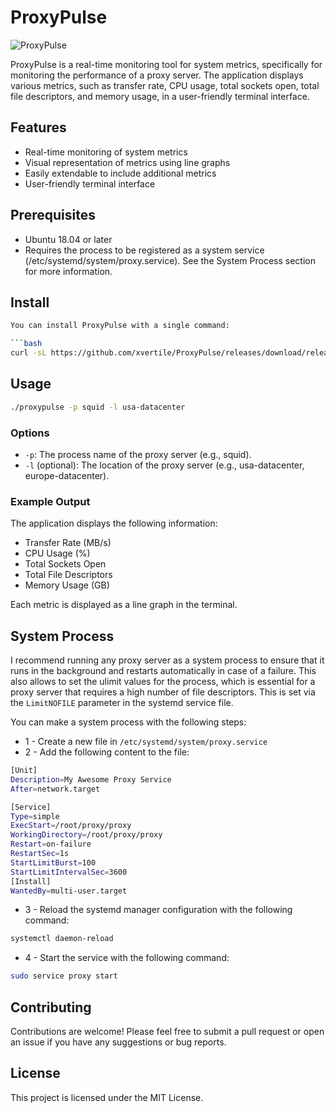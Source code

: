 # ProxyPulse
![ProxyPulse](https://i.imgur.com/jNkQPg7.png)

ProxyPulse is a real-time monitoring tool for system metrics, specifically for monitoring the performance of a proxy server. The application displays various metrics, such as transfer rate, CPU usage, total sockets open, total file descriptors, and memory usage, in a user-friendly terminal interface.
## Features

- Real-time monitoring of system metrics
- Visual representation of metrics using line graphs
- Easily extendable to include additional metrics
- User-friendly terminal interface

## Prerequisites

- Ubuntu 18.04 or later
- Requires the process to be registered as a system service (/etc/systemd/system/proxy.service). See the System Process section for more information.

## Install

```bash
You can install ProxyPulse with a single command:

```bash
curl -sL https://github.com/xvertile/ProxyPulse/releases/download/release/proxypulse -o /usr/local/bin/proxypulse && chmod +x /usr/local/bin/proxypulse
```
## Usage
```bash
./proxypulse -p squid -l usa-datacenter
```
### Options
- `-p`: The process name of the proxy server (e.g., squid).
- `-l` (optional): The location of the proxy server (e.g., usa-datacenter, europe-datacenter).

### Example Output

The application displays the following information:
- Transfer Rate (MB/s)
- CPU Usage (%)
- Total Sockets Open
- Total File Descriptors
- Memory Usage (GB)

Each metric is displayed as a line graph in the terminal.

## System Process
I recommend running any proxy server as a system process to ensure that it runs in the background and restarts automatically in case of a failure. This also allows to set the ulimit values for the process, which is essential for a proxy server that requires a high number of file descriptors. This is set via the `LimitNOFILE` parameter in the systemd service file.

You can make a system process with the following steps:
- 1 - Create a new file in `/etc/systemd/system/proxy.service`
- 2 - Add the following content to the file:
```bash
[Unit]
Description=My Awesome Proxy Service
After=network.target

[Service]
Type=simple
ExecStart=/root/proxy/proxy
WorkingDirectory=/root/proxy/proxy
Restart=on-failure
RestartSec=1s
StartLimitBurst=100
StartLimitIntervalSec=3600
[Install]
WantedBy=multi-user.target
```
- 3 - Reload the systemd manager configuration with the following command:
```bash
systemctl daemon-reload
```
- 4 - Start the service with the following command:
```bash
sudo service proxy start
```

## Contributing

Contributions are welcome! Please feel free to submit a pull request or open an issue if you have any suggestions or bug reports.

## License

This project is licensed under the MIT License.